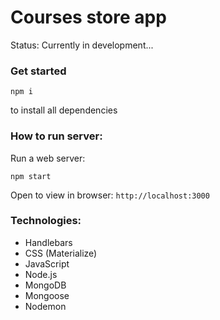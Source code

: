 # Courses store app
Status: Currently in development...
### Get started

```
npm i
```

to install all dependencies

### How to run server:

Run a web server:

```
npm start
```

Open to view in browser: `http://localhost:3000`



### Technologies:

- Handlebars
- CSS (Materialize)
- JavaScript
- Node.js
- MongoDB
- Mongoose
- Nodemon
